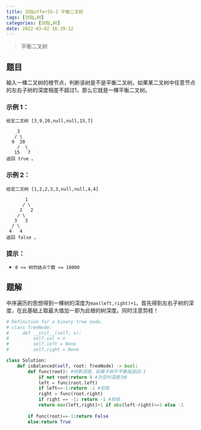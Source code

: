 ```yaml
---
title: 剑指offer55-2 平衡二叉树
tags: [剑指,树]
categories: [剑指,树]
date: 2022-03-02 16:39:12
---
```


> 平衡二叉树

## 题目
输入一棵二叉树的根节点，判断该树是不是平衡二叉树。如果某二叉树中任意节点的左右子树的深度相差不超过1，那么它就是一棵平衡二叉树。


### 示例 1：

```
给定二叉树 [3,9,20,null,null,15,7]

    3
   / \
  9  20
    /  \
   15   7
返回 true 。
```

### 示例 2：

```
给定二叉树 [1,2,2,3,3,null,null,4,4]

       1
      / \
     2   2
    / \
   3   3
  / \
 4   4
返回 false 。
```

### 提示：

- `0 <= 树的结点个数 <= 10000`

## 题解

中序遍历的思想得到一棵树的深度为`max(left,right)+1`，首先得到左右子树的深度，在此基础上取最大值加一即为此根的树深度。同时注意剪枝！

```python
# Definition for a binary tree node.
# class TreeNode:
#     def __init__(self, x):
#         self.val = x
#         self.left = None
#         self.right = None

class Solution:
    def isBalanced(self, root: TreeNode) -> bool:
        def func(root): #判断深度，如果子树不平衡就返回-1
            if not root:return 0 #为空时深度为0
            left = func(root.left)
            if left==-1:return -1 #剪枝
            right = func(root.right)
            if right == -1: return -1 #剪枝
            return max(left,right)+1 if abs(left-right)<=1 else -1
        
        if func(root)==-1:return False
        else:return True
```

